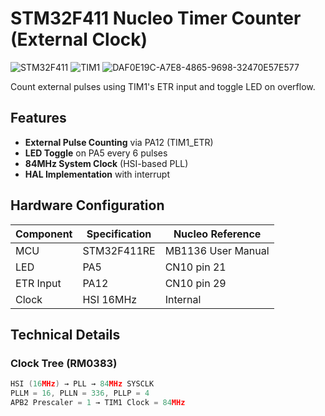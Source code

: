 # STM32F411 Nucleo Timer Counter (External Clock)

![STM32F411](https://img.shields.io/badge/STM32F411-Nucleo-blue)
![TIM1](https://img.shields.io/badge/TIM1-External_Counter-green)
![DAF0E19C-A7E8-4865-9698-32470E57E577](https://github.com/user-attachments/assets/684b8c18-f251-4f7e-bcb2-075a4e63503f)


Count external pulses using TIM1's ETR input and toggle LED on overflow.

## Features
- **External Pulse Counting** via PA12 (TIM1_ETR)
- **LED Toggle** on PA5 every 6 pulses
- **84MHz System Clock** (HSI-based PLL)
- **HAL Implementation** with interrupt

## Hardware Configuration
| Component | Specification | Nucleo Reference |
|-----------|---------------|------------------|
| MCU       | STM32F411RE   | MB1136 User Manual |
| LED       | PA5           | CN10 pin 21 |
| ETR Input | PA12           | CN10 pin 29 |
| Clock     | HSI 16MHz     | Internal |

## Technical Details
### Clock Tree (RM0383)
```c
HSI (16MHz) → PLL → 84MHz SYSCLK
PLLM = 16, PLLN = 336, PLLP = 4
APB2 Prescaler = 1 → TIM1 Clock = 84MHz

